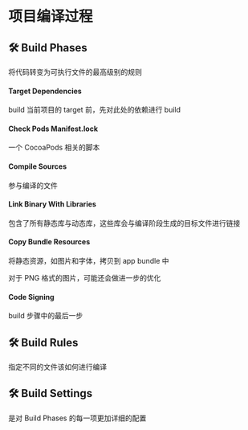 # 项目编译过程

## 🛠 Build Phases

将代码转变为可执行文件的最高级别的规则

#### Target Dependencies

build 当前项目的 target 前，先对此处的依赖进行 build

#### Check Pods Manifest.lock

一个 CocoaPods 相关的脚本

#### Compile Sources

参与编译的文件

#### Link Binary With Libraries

包含了所有静态库与动态库，这些库会与编译阶段生成的目标文件进行链接

#### Copy Bundle Resources

将静态资源，如图片和字体，拷贝到 app bundle 中

对于 PNG 格式的图片，可能还会做进一步的优化

#### Code Signing

build 步骤中的最后一步

## 🛠 Build Rules

指定不同的文件该如何进行编译

## 🛠 Build Settings

是对 Build Phases 的每一项更加详细的配置


